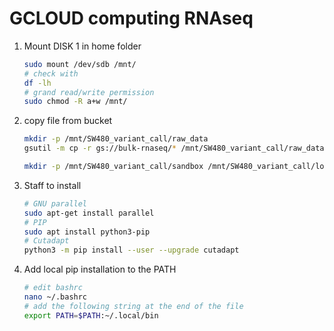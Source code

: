 # GCLOUD computing RNAseq

1. Mount DISK 1 in home folder

   ```bash
   sudo mount /dev/sdb /mnt/
   # check with 
   df -lh
   # grand read/write permission
   sudo chmod -R a+w /mnt/
   ```

2. copy file from bucket

   ```bash
   mkdir -p /mnt/SW480_variant_call/raw_data
   gsutil -m cp -r gs://bulk-rnaseq/* /mnt/SW480_variant_call/raw_data
   
   mkdir -p /mnt/SW480_variant_call/sandbox /mnt/SW480_variant_call/logs /mnt/SW480_variant_call/scripts
   ```

3. Staff to install

   ```bash
   # GNU parallel
   sudo apt-get install parallel
   # PIP
   sudo apt install python3-pip
   # Cutadapt
   python3 -m pip install --user --upgrade cutadapt
   ```

4. Add local pip installation to the PATH

   ```bash
   # edit bashrc
   nano ~/.bashrc 
   # add the following string at the end of the file
   export PATH=$PATH:~/.local/bin
   ```

   